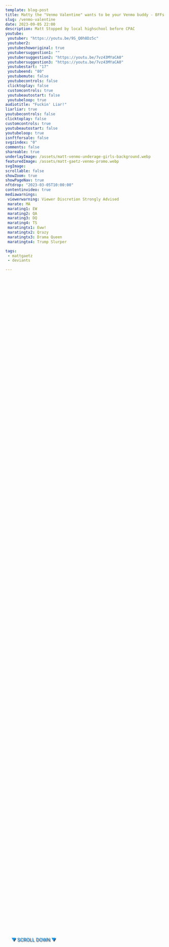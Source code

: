 ```yaml
---
template: blog-post
title: Matty the "Venmo Valentine" wants to be your Venmo buddy - BFFs 4 EVAR!
slug: /venmo-valentine
date: 2023-09-05 22:00
description: Matt Stopped by local highschool before CPAC
youtube:
 youtuber: "https://youtu.be/9S_Q0h8Dz5c"
 youtuber2: 
 youtubeshoworiginal: true
 youtubersuggestion1: ""
 youtubersuggestion2: "https://youtu.be/7vz43MYaCA0"
 youtubersuggestion3: "https://youtu.be/7vz43MYaCA0"
 youtubestart: "17"
 youtubeend: "80"
 youtubemute: false
 youtubecontrols: false
 clicktoplay: false
 customcontrols: true
 youtubeautostart: false
 youtubeloop: true
audiotitle: "Fuckin' Liar!"
liarliar: true
youtubecontrols: false
clicktoplay: false
customcontrols: true
youtubeautostart: false
youtubeloop: true
isnftforsale: false
svgzindex: "0"
comments: false
shareable: true
underlayImage: /assets/matt-venmo-underage-girls-background.webp
featuredImage: /assets/matt-gaetz-venmo-promo.webp
svgImage: 
scrollable: false
showZoom: true
showPageNav: true
nftdrop: "2023-03-05T10:00:00"
contentinvideo: true
mediawarnings:
 viewerwarning: Viewer Discretion Strongly Advised
 marate: MA
 marating1: EW
 marating2: QA
 marating3: DQ
 marating4: TS
 maratingtx1: Eww!
 maratingtx2: Qrazy
 maratingtx3: Drama Queen
 maratingtx4: Trump Slurper

tags: 
 - mattgaetz
 - deviants

---
```

<div style="position:absolute; top:75vh; text-shadow:2px 2px 2px #333; color:#1D9BF0 !important; padding-left:2vw; animation:fadeout 4s forwards; animation-delay:4s;">
▼ SCROLL DOWN ▼
</div>
<div class="contentinside" style="">
<img class="" src="/assets/matt-floating-head.webp" width="100%" style=" z-index:-1; opacity:0;
animation: kariFilter1 6s ease-in-out;
animation-delay: 4s;
animation-iteration-count:infinite;
" />


<!-- <div class="bubble bubble-bottom-left" style="position:absolute; width:; top:30%; left:20vw; display:flex; justify-content:center;backdrop-filter: blur(6px);
animation: bubbleBop 9s ease-in;
animation-delay: 6s;
animation-direction: forwards;
animation-iteration-count:1;
opacity:0;
"><span style="font-size:120%; font-weight:bold;"><span style="font-size:160%; font-weight:bold;"></span></div>


<div class="bubble bubble-bottom-right" style="position:absolute; width:50vw; top:50%; right:20vw; display:block; justify-content:center; font-size:110%;backdrop-filter: blur(6px);
animation: bubbleBop1 10s ease-in;
animation-delay:8s;
animation-direction: forwards;
animation-iteration-count:1;
opacity:0;
"><span style="font-weight:bold;"></span></div> -->


</div>

<style>

@keyframes kariFilter1{
	0% { 
		opacity:0; }

	25% {
		/* -webkit-backdrop-filter: blur(15px); 
		backdrop-filter: blur(15px);  */
		opacity:.3;
	}
	50% {
		transform:translateY(1%);
		/* -webkit-backdrop-filter: blur(6px); 
		backdrop-filter: blur(6px);  */
		opacity:.8;
	}
	75% {
		transform:translateY(-1%);
		/* -webkit-backdrop-filter: blur(12px); 
		backdrop-filter: blur(12px);  */
		opacity:.7;
	}
	100% { 
		transform:translateY(1%);
		/* -webkit-backdrop-filter: blur(8px); 
		backdrop-filter: blur(8px);  */
		opacity:.2;
	}
  }


</style>
<div class="contentbody" style="text-align:left !important; margin-top:0;">
<span style="text-align: center;">

## There is a specter haunting the halls of Congress, and his name is Matt.

</span>

<br />


He is a man of questionable character, a man who lives for the thrill of the moment, who will do anything to stay in the spotlight. 

I first met Matt in the lobby of the Trump International Hotel, where he was holding court with a group of reporters. He was wearing a garish suit that looked like it had been made from the American flag, and he was spouting off about some new conspiracy theory involving Hillary Clinton and the Illuminati.

<blockquote>
"Listen, man," he said to me when he noticed me standing nearby. "You wanna know the truth about what's really going on in this town? You gotta talk to me. I'm the only one who's got the balls to tell it like it is."</blockquote>

I didn't believe him, of course. I've been around this game long enough to know that guys like Matt are a dime a dozen. But there was something about his manic energy, his wild eyes, his MASSIVE forehead and rapid-fire speech, that intrigued me. I decided to follow him for a while, see where he was going.

It didn't take long for me to realize that Matt was more than just another blowhard politician. He was a force of nature, a man who lived on the edge of sanity and chaos. He was always looking for the next big thrill, the next opportunity to meet with girls from the local high schools.

I watched as he took to the House floor and railed against the "deep state" and the "fake news media." I watched as he cozied up to Donald Trump and became one of his most vocal defenders. I watched as he led the charge to overturn the election results, even after the insurrection at the Capitol.

Through it all, Matt remains a true believer, a man who truly thought he was fighting for the people. He is just another power-hungry politician, looking to advance his own career at any cost.

Matt is a man who has been consumed by the game of politics, who sees it as a never-ending battle between good and evil. He is a man who craves attention, who will say and do anything to get it. He is a man who has lost touch with reality, who lives in a world of his own making.

<blockquote>
But there is something else there too, something deeper and darker. Matt is a man who is attracted to youth, afraid of being forgotten. He is a man who knows that his time in the spotlight is limited, that eventually he will be swept aside by the tide of history. And so he fights on, a man on a mission, a man who searchs for forbidden fruit.</blockquote>

I don't know what the future holds for Matty. I don't know if he will be remembered as a hero or a criminal, as a man who stood up for what he believed in or a man who sold his soul to the highest bidder. But I do know this: he is a man who embodies everything that is wrong with our political system, a man who is both the symptom and the disease.

And as long as men like him are allowed to roam free in the halls of power, our democracy will be in danger.





</div>